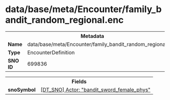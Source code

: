 <h1>data/base/meta/Encounter/family_bandit_random_regional.enc</h1><table><tr><th colspan="100%">Metadata</th></tr><tr><td><b>Name</b></td><td>data/base/meta/Encounter/family_bandit_random_regional.enc</td></tr><tr><td><b>Type</b></td><td>EncounterDefinition</td></tr><tr><td><b>SNO ID</b></td><td>699836</td></tr></table>

<table><tr><th colspan="100%">Fields</th></tr><tr><td><b>snoSymbol</b></td><td><a href="..\Actor\bandit_sword_female_phys.acr">[DT_SNO] Actor: "bandit_sword_female_phys"</a></td></tr></table>

